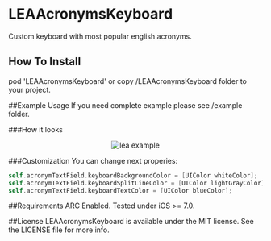 LEAAcronymsKeyboard
=================

Custom keyboard with most popular english acronyms.

## How To Install
pod 'LEAAcronymsKeyboard' or copy /LEAAcronymsKeyboard folder to your project.

##Example Usage
If you need complete example please see /example folder.

###How it looks
<p align="center">
  <img src="#" alt="lea example"/>
</p>

###Customization
You can change next properies:

``` objective-c
self.acronymTextField.keyboardBackgroundColor = [UIColor whiteColor];
self.acronymTextField.keyboardSplitLineColor = [UIColor lightGrayColor];
self.acronymTextField.keyboardTextColor = [UIColor blueColor];
```

##Requirements
ARC Enabled.
Tested under iOS >= 7.0.

##License
LEAAcronymsKeyboard is available under the MIT license. See the LICENSE file for more info.

